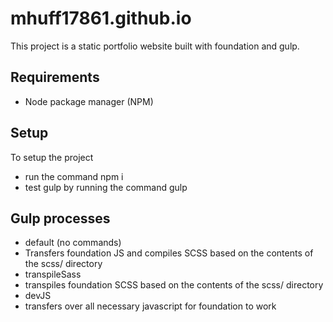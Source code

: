 # mhuff17861.github.io

This project is a static portfolio website built with foundation and gulp.

## Requirements
* Node package manager (NPM)

## Setup
To setup the project
* run the command npm i
* test gulp by running the command gulp

## Gulp processes
* default (no commands)
 * Transfers foundation JS and compiles SCSS based on the contents of the scss/ directory
* transpileSass
 * transpiles foundation SCSS based on the contents of the scss/ directory
* devJS
 * transfers over all necessary javascript for foundation to work

